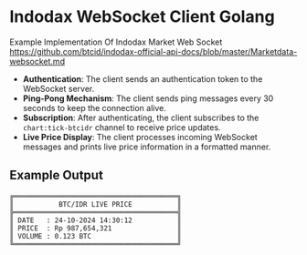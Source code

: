 # Indodax WebSocket Client Golang

Example Implementation Of Indodax Market Web Socket https://github.com/btcid/indodax-official-api-docs/blob/master/Marketdata-websocket.md

- **Authentication**: The client sends an authentication token to the WebSocket server.
- **Ping-Pong Mechanism**: The client sends ping messages every 30 seconds to keep the connection alive.
- **Subscription**: After authenticating, the client subscribes to the `chart:tick-btcidr` channel to receive price updates.
- **Live Price Display**: The client processes incoming WebSocket messages and prints live price information in a formatted manner.

## Example Output

```
╔════════════════════════════════════════╗
║           BTC/IDR LIVE PRICE           ║
╠════════════════════════════════════════╣
║ DATE   : 24-10-2024 14:30:12           ║
║ PRICE  : Rp 987,654,321                ║
║ VOLUME : 0.123 BTC                     ║
╚════════════════════════════════════════╝
```
